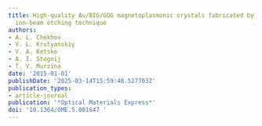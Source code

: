 ```yaml
---
title: High-quality Au/BIG/GGG magnetoplasmonic crystals fabricated by a combined
  ion-beam etching technique
authors:
- A. L. Chekhov
- V. L. Krutyanskiy
- V. A. Ketsko
- A. I. Stognij
- T. V. Murzina
date: '2015-01-01'
publishDate: '2025-03-14T15:59:48.527703Z'
publication_types:
- article-journal
publication: '*Optical Materials Express*'
doi: '10.1364/OME.5.001647 '
---
```

